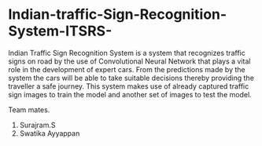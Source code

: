 # Indian-traffic-Sign-Recognition-System-ITSRS-
Indian Traffic Sign Recognition System is a system that recognizes traffic signs on road by the use of Convolutional Neural Network that plays a vital role in the development of expert cars. From the predictions made by the system the cars will be able to take suitable decisions thereby providing the traveller a safe journey. This system makes use of already captured traffic sign images to train the model and another set of images to test the model.

Team mates.
1. Surajram.S
2. Swatika Ayyappan
